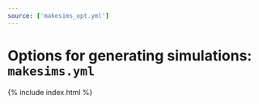 ```yaml
---
source: ['makesims_opt.yml']
---
```


# Options for generating simulations: `makesims.yml`

{% include index.html %}

<!-- 
# Example options

{% for c in page.source %}

  {% capture filePath %}{{c}}{% endcapture %}

  <a href="{{filePath}}">{{c}}</a>

  ```yaml
{% include_relative {{ filePath }} %}
  ```
{% endfor %}

# Simulation series

## Series definition dicts
A simulation series is defined by a series dict which contains at least a `name` key. Many series types also support a `vals` key. For example:

<pre>
{
    'name': 'cut_off_energy',
    'vals': [250, 300, 350]
}
</pre>
Here the dict represents a cut off energy simulation series with three simulations, each one using a different cut off energy.

Most series definition dicts which accept a `vals` key alternatively accept keys `start`, `step` and `stop`. For example, we could equivalently define the same cut off energy series as:
<pre>
{
    'name': 'cut_off_energy',
    'start': 250,
    'step': 50,
    'stop': 350,
}
</pre>
Note that `start` and `stop` are inclusive.

## Supported series types
Below are some example series definition dicts.
### CASTEP or LAMMPS
**Grain boundary expansion**
<pre>
{
    'name': 'boundary_vac',
    'vals': [0.1, 0.2],
}
</pre>
**γ-surface**
<pre>
{
    'name': 'gamma_surface',
    'grid_spec': {
        'size': (3, 4),
    },
}
</pre>
### CASTEP specific
**Cut off energy**
<pre>
{
    'name': 'cut_off_energy',
    'vals': [250, 300],
}
</pre>
**K-point spacing**
<pre>
{
    'name': 'kpoint',
    'vals': [0.05, 0.04],
}
</pre>
## Combining series definitions
The `series` object in the options file controls the setting up of a simulation series. `series` is a list of lists of dicts. Outer list elements represent simulation series which are to be nested. Inner list elements represent parallel simulation series which are combined. Within each inner list is one or more series definition dicts. For example:

<pre>
series = [
    [
        {
            'name': 'cut_off_energy',
            'vals': [250, 300, 350],
        }
    ],
    [
        {
            'name': 'kpoint',
            'vals': [0.07, 0.08],
        }
    ]
]
</pre>

In this case, we set up a simulation series to test three cut off energy values and for each cut off energy, we test two kpoint values (for a total of six simulations). In some cases it's useful to generate parallel series:

<pre>
series = [
    [
        {
            'name': 'cut_off_energy',
            'vals': [250, 300],
        },
        {
            'name': 'kpoint',
            'vals': [0.07, 0.08],
            ]
        }
    ]
]
</pre>

Note that here the cut off energy and kpoint series dicts are in the same inner list. This will results in two simulations: the first with a cut off energy of 250 and a kpoint spacing of 0.07; the second with a cut off energy of 300 and a kpoint spacing of 0.08.

## Example series
### γ-surface and boundary expansion

<pre>
series = [
    [
        {
            'name': 'boundary_vac',
            'start': -0.2,
            'step': 0.1,
            'stop': 0.4,
        }
    ],
    [
        {
            'name': 'gamma_surface',
            'grid_spec': {
                'size': (4, 5),
            }
        }
    ]
]
</pre>

# Harvesting results
Collating results is done by running `harvest.py`. Options for harvesting results are specified in a Python file, `harvest_opt.py` (in the `set_up` directory), which contains a single dict named `HARVEST_OPT`. Running `harvest.py` generates a JSON file, `results.json`, and optionally generates plots of the data listed in the JSON file.

## Keys in `HARVEST_OPT`
<dl>
    <dt><code>sid</code> : list of str</dt>
    <dd>
        Lists which simulation series are to be included in the results harvesting.
    </dd>
    <dt><code>overwrite_results</code> : bool or str (True | False | 'ask'), optional</dt>
    <dd>
        The results for each simulation are stored in the <code>results</code> attribute of the <code>AtomisticSimulation</code> object for that simulation. If <code>harvest.py</code> encounters a simulation for which results have already been assigned, this boolean determines whether to overwrite them or not.
    </dd>
    <dt><code>debug</code> : bool, optional</dt>
    <dd>
        If True, <code>results.json</code> and plots are generated inside a directory named <code>0000-00-00-0000-00000</code>. If False, a new results ID is generated in the format: <code>YYYY-MM-DD-TTTT-RRRRR</code> where Y, M, D, T refer to the current year, month, day and time respectively, and R are random digits. <code>results.json</code> and plots are then placed inside a directory with this name.
    </dd>
    <dt><code>skip_idx</code> : list of list of int, optional</dt>
    <dd>
        a
    </dd>
    <dt><code>variables</code> : list of dict, optional</dt>
    <dd>
        a
    </dd>
    <dt><code>plots</code> : list of dict, optional</dt>
    <dd>
        a
    </dd>
</dl>

## Specifying simulaton series
Simulation series identifiers are listed in the `HARVEST_OPT` key `sid`. To skip some simulations, specify their indices within their series in the key `skip_idx`. For example, let's say we want to collate the results from three simulation series, but the first two simulations of the second series failed and so we don't want to include them. We would specify the options like this:
<pre>
HARVEST_OPT = {
    'sid': [
        '2017-08-09-1122_13068',
        '2017-08-09-1137_99144',
        '2017-08-09-1125_28108',
    ],
    'skip_idx': [
        [],
        [0, 1],
        [],
    ]
}
</pre>

## Variables
Each variable is represented as a dict inside the `variables` list. Each variables must have the keys: `type`, `id`, and `name`. Allowed `type` values are:
* `result`
* `parameter`
* `compute`
* `series_id`

The variable `id` is chosen as a unique identifier for the variable. This then allows us to reference the variable later on (for instance in the data for a plot). -->
